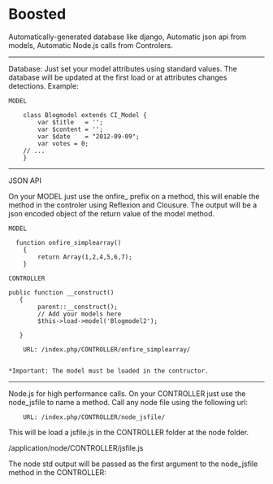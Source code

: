 Boosted
=======

Automatically-generated database like django, Automatic json api from models, Automatic Node.js calls from Controlers.

----------
Database:
Just set your model attributes using standard values. The database will be updated at the first load or at attributes changes detections. Example:

    MODEL

        class Blogmodel extends CI_Model {
            var $title   = '';
            var $content = '';
            var $date    = "2012-09-09";
            var votes = 0;
        // ...
        }


 ----------
 JSON API

 On your MODEL just use the onfire_ prefix on a  method, this will enable the method in the controler using Reflexion and Clousure. The output will be a json encoded object of the return value of the model method.

    MODEL

      function onfire_simplearray()
        {
            return Array(1,2,4,5,6,7);
        } 

    CONTROLLER

    public function __construct()
       {
            parent::__construct();
            // Add your models here
            $this->load->model('Blogmodel2');

       }

        URL: /index.php/CONTROLLER/onfire_simplearray/


    *Important: The model must be loaded in the contructor.


----------
Node.js  for high performance calls.
On your CONTROLLER just use the node_jsfile to name a  method. Call any node file using the following url:

        URL: /index.php/CONTROLLER/node_jsfile/

This will be load a jsfile.js in the CONTROLLER folder at the node folder.

 /application/node/CONTROLLER/jsfile.js

The node std output  will be passed as the first argument to the node_jsfile method in the CONTROLLER:
       




